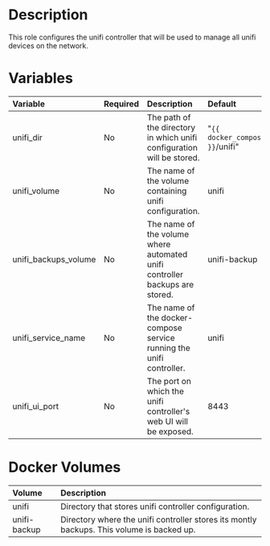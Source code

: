 # Description

This role configures the unifi controller that will be used to manage all unifi devices on the network.

# Variables

| Variable             | Required | Description                                                                 | Default                            |
|:---------------------|:---------|:----------------------------------------------------------------------------|:-----------------------------------|
| unifi_dir            | No       | The path of the directory in which unifi configuration will be stored.      | "`{{ docker_compose_dir }}`/unifi" |
 | unifi_volume         | No       | The name of the volume containing unifi configuration.                      | unifi                              |
 | unifi_backups_volume | No       | The name of the volume where automated unifi controller backups are stored. | unifi-backup                       |
 | unifi_service_name   | No       | The name of the docker-compose service running the unifi controller.        | unifi                              |
 | unifi_ui_port        | No       | The port on which the unifi controller's web UI will be exposed.            | 8443                               |

# Docker Volumes

 | Volume       | Description                                                                                |
|:-------------|:-------------------------------------------------------------------------------------------|
 | unifi        | Directory that stores unifi controller configuration.                                      |
 | unifi-backup | Directory where the unifi controller stores its montly backups.  This volume is backed up. |
